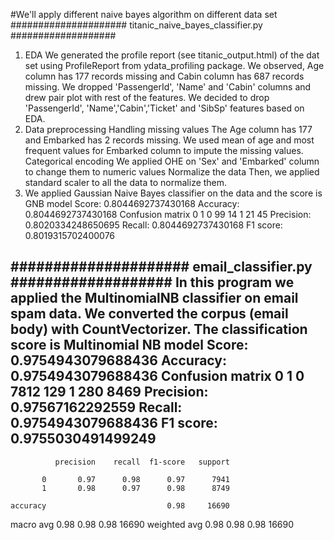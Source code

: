 #We'll apply different naive bayes algorithm on different data set
#####################    titanic_naive_bayes_classifier.py      ###################
1. EDA
We generated the profile report (see titanic_output.html) of the dat set using ProfileReport  from ydata_profiling package.
We observed, Age column has 177 records missing and Cabin column has 687 records missing. 
We dropped 'PassengerId', 'Name' and 'Cabin' columns and drew pair plot with rest of the features.
We decided to drop 'PassengerId', 'Name','Cabin','Ticket' and 'SibSp' features based on EDA.
2. Data preprocessing
Handling missing values
The Age column has 177 and Embarked has 2 records missing. We used mean of age and most frequent values for Embarked column to impute the missing values.
Categorical encoding
We applied OHE on 'Sex' and 'Embarked' column to change them to numeric values
Normalize the data
Then, we applied standard scaler to all the data to normalize them.
3. We applied Gaussian Naive Bayes classifier on the data and the score is
GNB model Score: 0.8044692737430168
Accuracy: 0.8044692737430168
Confusion matrix     0   1
0  99  14
1  21  45
Precision:   0.8020334248650695
Recall:  0.8044692737430168
F1 score:  0.8019315702400076

#####################    email_classifier.py      ###################
In this program we applied the MultinomialNB classifier on email spam data. We converted the corpus (email body) with CountVectorizer.
The classification score is
Multinomial NB model Score: 0.9754943079688436
Accuracy: 0.9754943079688436
Confusion matrix       0     1
0  7812   129
1   280  8469
Precision:   0.97567162292559
Recall:  0.9754943079688436
F1 score:  0.9755030491499249
--------------------------------------------------------------------------------
              precision    recall  f1-score   support

           0       0.97      0.98      0.97      7941
           1       0.98      0.97      0.98      8749

    accuracy                           0.98     16690
   macro avg       0.98      0.98      0.98     16690
weighted avg       0.98      0.98      0.98     16690
